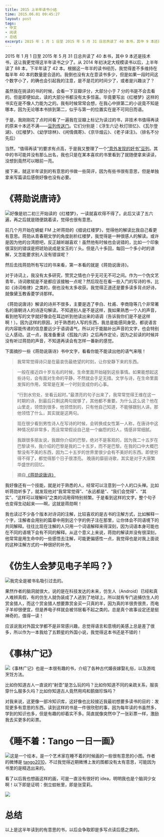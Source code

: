 ```yaml
---
title: 2015 上半年读书小结
time: 2015.06.01 09:45:27
layout: post
tags:
- 中文
- 阅读
- 总结
excerpt: 2015 年 1 月 1 日至 2015 年 5 月 31 日总共读了 40 本书，其中 9 本还是技术书，这让我更觉得这半年读书之少了。从 2014 年初决定大规模读书以后，上半年读了 88 本，下半年读了 42 本。根据这一年半的读书经历，我觉得差不多维持在每半年 40 本的数量是合适的。我倒也没有太在意读书多少，但是如果一段时间这个数字小了，的确也会引起我的注意，是不是花的时间少了，或者是兴趣淡了？
---
```


2015 年 1 月 1 日至 2015 年 5 月 31 日总共读了 40 本书，其中 9 本还是技术书，这让我更觉得这半年读书之少了。从 2014 年初决定大规模读书以后，上半年读了 88 本，下半年读了 42 本。根据这一年半的读书经历，我觉得差不多维持在每半年 40 本的数量是合适的。我倒也没有太在意读书多少，但是如果一段时间这个数字小了，的确也会引起我的注意，是不是花的时间少了，或者是兴趣淡了？

虽然我在挑读的书的时候，会看一下豆瓣评分，大部分小于 7 分的书是不会去看的。但是即便如此，读的大部分书都没有太多惊喜。毕竟要写出《红楼梦》这样的书实在是不像人力能为之的。我有时候常常会想，在我心中排第二的小说竟不知是哪本，因为无论哪本书排到第二，似乎与第一的位置实在是不可同日而语。

于是，我刚刚花了点时间看了一遍我在豆瓣上标记为读过的书，非技术书值得再读的原来十本还不满——<a href="http://www.douban.com/doulist/39632745" target="_blank">豆列传送门</a>。它们分别是：《浮生六记·秋灯琐忆》、《瓦尔登湖》、《红楼梦》、《幼学琼林》、《闲情偶寄》、《京华烟云》、《老子译注》。（排名不分先后）

当然，“值得再读”的要求有点高，于是我又整理了一个<a href="http://www.douban.com/doulist/39633646/" target="_blank">“意外发现的好书”豆列</a>。其中的书可能并没有那么出名，我也只是在某本喜欢的书里看到了就随便拿来读读，没想到竟然可以眼前一亮。

接下来，就这半年读到的有意思的书做一些简评，因为有些书很有意思，但是单独拿来写篇读后感倒好像也没有必要。

# 《蒋勋说唐诗》

<a href="http://book.douban.com/subject/10354427/" target="_blank"><img class="book-img" src="{{ site.loadingImg }}" data-src="http://img4.douban.com/mpic/s7039789.jpg" /></a>好像是初二初三开始读的《红楼梦》，一读就喜欢得不得了。此后又读了五六遍，再之后就是随便跳着读，觉得也很有意思。

前几个月开始在蜻蜓 FM 上听蒋勋的《细说红楼梦》，觉得他的解读比我自己看更有意思。蒋勋从青春期文学的角度剖析红楼梦，我觉得是一种很感人的解读。或许是因为他的台湾腔吧，反正越听越喜欢！虽然他有时候也会说错的，比如一个印象很深刻的错误是把琥珀说成是宝玉的丫头。但是八十多回，每回一个多小时的讲解，又怎能要求别人没有错误呢？

然后去找蒋勋所有写过的书来看，第一本看的就是《蒋勋说唐诗》。

对于诗词上，我没有太多研究，赞赏之情也介乎无可无不可之间。作为一个伪文艺青年，诗词歌赋是不是都应该接触一点呢？然后现在在看一些入门的写诗的书，比如《诗词格律》之类的，倒也没有太多收获。我觉得正道还是要多读多背点好诗，就像黛玉教香菱学诗那样。

《蒋勋说唐诗》解读的诗并不很多，主要是选了李白、杜甫、李商隐等几个非常著名的唐朝诗人的诗逐句解读。不知道别人是不是这样，我如果熟悉一个人的声音，看到他写的文字就好像会在耳边听到他读出来的语调（告诉我你们是不是这样啊！）。因为这样的原因，对于熟悉的人写的东西，我总是能感同身受。都说语言的内容能传递的信息要远少于语调语气，所以对于能脑补出声音的文字，也会特别让人感动。这一点，我准备重读《孤独六讲》之后再作定论，因为之前读的时候并没有听过蒋勋的声音，不知道再读会有怎样一番新的感觉。

下面摘抄一些《蒋勋说唐诗》书中文字，看看你能不能读出他的语气来哦！

> 我常常觉得诗只是在最哀伤最绝望的时刻，让你安静下来的东西。

> 一般在接近四十岁左右的时候，生命里面开始碰到这些事情。如果能想起这些诗句，会有面对生命的平静，不然就会手足无措。文学与诗，在生命里面发挥的作用，常常是在某一个时刻变成你的心事。

> “行到水穷处，坐看云起时。”最漂亮的句子出来了，我常常觉得王维在这一时期的诗，到最后只剩这两句就够了，其他都不重要。为什么这么说？他在山里走，领悟到很多，他领悟到的，只有他自己知道，不能够跟别人讲。那他领悟了什么，其实就是这两句。

> 现在很少看到男性诗人在写诗的时候，会转换成女性第一人称，在唐诗中这种情况却非常多，而且常常假设自己是一个幽怨的妇人，情感非常细腻。

> 我跟很多朋友说，我跟你介绍的巴黎，绝对不是客观的，因为我二十五岁在巴黎读书，我介绍的巴黎是我的二十五岁，而不是巴黎。在我的口中大概巴黎没有不美的东西，因为二十五岁的世界里很少会有不美好的东西。即使穷得不得了，都觉得那个日子很漂亮。 晚唐的靡丽诗歌，其实是对于大唐繁华盛世的回忆。

> 摘自<a href="http://book.douban.com/subject/10354427/" target="_blank">《蒋勋说唐诗》</a>

我好像还有一个技能，就是对于熟悉的人，经常可以注意到一个人的口头禅。比如听蒋勋听多了，就发现他对“我常常觉得”、“永远都是”、“我们会觉得”、“其实”、“这样可以理解吗”之类的词用得特别频繁。于是看到这样的文字，整个句子也变得生动起来——啊，这就是蒋勋啊！

我也读过不少各个版本对诗词的注解，比较喜欢的是古书的注解方式，比如解释一个字，注解者会用别的篇章中用到这个字的例子注在那里，让你体会不同语境下的共同解释。往往比现在注解的人只用一个词语解释来得深刻，因为词语本身可能也在不同的语境下会有不同的解释。从这个意义上来说，蒋勋的解读并没有很深刻，他常常是用生命中的一些感悟去注解，可能更偏感性一点，我觉得也是对我上面说的这种注解方式的一种很好的补充。

# 《仿生人会梦见电子羊吗？》

<a href="http://book.douban.com/subject/24715686/" target="_blank"><img class="book-img" src="{{ site.loadingImg }}" data-src="http://img3.douban.com/mpic/s26858994.jpg" /></a>我完全是被书名吸引过去的。

果然作者的脑洞就很大，说的是在科技发达的未来，仿生人（Android）已经和真人难辨真假，有的仿生人就伪装成了人逃到了地球上。所以就有专门追捕仿生人的赏金猎人，而这个赏金猎人想要靠赏金买一只真的羊，因为真的羊很贵很贵，而电子羊却很便宜，但是养电子样就会被邻居看不起之类的。总是真个故事设定还是挺神奇的，值得一读！

应该说我对外国文学都不是非常感兴趣，总觉得语言和意境的美感上总是差了很多，所以作为一本我给了五颗星的外国小说，我觉得这本书还是不错的！

# 《事林广记》

<a href="http://book.douban.com/subject/6423973/" target="_blank"><img class="book-img" src="{{ site.loadingImg }}" data-src="http://img4.douban.com/mpic/s6391678.jpg" /></a>《事林广记》也是一本很有趣的书，介绍了各种古代婚丧嫁娶礼俗，以及游戏烹饪方法。

比如你知道古人一直说的“射壶”是怎么玩的吗？比如你知道不同的亲疏关系，服丧穿什么服多久吗？比如你知道古人竟然用鸡和鹅做珍珠吗？

对我来说，这更像一部冷知识库，这好像也比较接近我最初想要多读书的目的：发现更多有意思的东西。读到这样的书是一件很欣慰的事，因为每年读的书虽然多，学到的知识也多，但是有趣的却着实不多。简直就像突然中了一张彩票一样，激励我去买更多的彩票。

# 《睡不着：Tango 一日一画》

<a href="http://book.douban.com/subject/25775445/" target="_blank"><img class="book-img" src="{{ site.loadingImg }}" data-src="http://img3.douban.com/mpic/s27146411.jpg" /></a>这是一个绘本，是一个艺术家在睡不着的时候画的一些很有意思的小图。作者的微博是 <a href="http://weibo.com/tangocartoon" target="_blank">tango2010</a>，不过我觉得近期微博上发的图都没有太有意思，可能因为书里的是精选出来的。

看了以后我也想画这样的画，可是一直没有很好的 idea，明明我也是个脑洞少女啊！以下即是证明：倒立蚊帐里，即是张雯莉。

<img class="single-img" src="{{ site.loadingImg }}" data-src="{{ site.url }}/img/post/2015-06-01-reading-report-1.jpg" />

# 总结

以上是这半年读到的有意思的书，以后会争取即是多写点读后感之类的。

